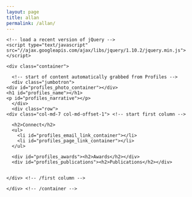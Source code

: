 ```yaml
---
layout: page
title: allan
permalink: /allan/
---
```

<html>

    <!-- load a recent version of jQuery -->
    <script type="text/javascript" src="//ajax.googleapis.com/ajax/libs/jquery/1.10.2/jquery.min.js"></script>

<!-- get data from the UCSF Profiles API -->
<script> 
// we're grabbing data from the UCSF Profiles JSON API v2
// details at http://opendata.profiles.ucsf.edu/json-v2.html

add_profiles_user_content('ProfilesURLName', 'allan.basbaum');


function add_profiles_user_content (identifier_type, identifier) {
    $.getJSON('http://api.profiles.ucsf.edu/json/v2/?source=JSON_API_v2_department of anatomy&' + identifier_type + '=' + identifier + '&publications=full&callback=?',
	      function(response) {
		  if (response) {
		      if (response.error) { // if UCSF Profiles reports an error, can do something with that here
			  if (window.console && window.console.log) {
			      console.log('Error from UCSF Profiles API: ' + response.error);
			      // alert('Error from UCSF Profiles API: ' + response.error);
			  }
		      } else {

			  $(document).ready(function() {   // execute the following code after DOM is ready

			      var data = response.Profiles[0];

			      if (data.Name) { // show name, if we have it
				  $('#profiles_name').text(data.Name);
			      }
			      if (data.ProfilesURL) { // add link to Profiles
				  $('#profiles_page_link_container').empty().show().append('<a href="' + data.ProfilesURL + '" title="Go to UCSF Profiles, powered by CTSI" rel="me">UCSF Profiles page</a>');
			      } else {
				  $('#profiles_page_link_container').empty().hide();
			      }
			      if (data.PhotoURL) { // show photo, if we have it
				  $('#profiles_photo_container').empty().show().append($('<img class="img-circle" id="profiles_photo" />').attr('src', data.PhotoURL).error(function(){this.style.display='none'}));
			      } else {
				  $('#profiles_photo_container').empty().hide();
			      }
			      if (data.Narrative) { // show narrative, if we have it
				  // truncate text to 500 characters, and delete any partial last sentence
			          var truncated_narrative = data.Narrative.substr(0,500).replace(/[\s\r\n]/g, " ").replace(/^(.+\.[\s\n\r]).*?$/g, "$1");
				  $('#profiles_narrative').show().text(truncated_narrative);
			      } else {
				  $('#profiles_narrative').hide();
			      }
			      if (data.Email) { // show narrative, if we have it
				  $('#profiles_email_link_container').empty().show().append('<a id="href="mailto:' + data.Email + '">' + data.Email + '</a>');
			      } else {
				  $('#profiles_email_link_container').hide();
			      }
			      if (data.Publications && data.Publications.length > 0) {
				  $('#profiles_publications ol').remove();
				  $('#profiles_publications').show().append($('<ol id="profiles_publications_list"></ol>'));
				  jQuery.each(data.Publications, function() {
				      var li = $('<li id="profiles_publications_li" />'); // create new list item
				      li.append(this.PublicationTitle + ' '); // add the publication name
				      if (this.PublicationSource && this.PublicationSource.length > 0) { // ...and a link, if available
					  li.append($('<a class="profiles_publication_link" />').attr('href', this.PublicationSource[0].PublicationSourceURL).text('View on ' + this.PublicationSource[0].PublicationSourceName));
				      }
				      $('#profiles_publications_list').append(li); // insert the list item
				  });
			      } else {
				  $('#profiles_publications').hide();
			      }
			      if (data.AwardOrHonors && data.AwardOrHonors.length > 0) {
				  $('#profiles_awards_list').remove();
				  $('#profiles_awards').show().append($('<ul id="profiles_awards_list"></ul>'));
				  jQuery.each(data.AwardOrHonors, function() {
				      var li = $('<li />').append(this.Summary);
				      $('#profiles_awards_list').append(li);
				  });
			      } else {
				  $('#profiles_awards').hide();
			      }
			      
			      $("html, body").animate({ scrollTop: 0 }, 100);
			      $("[id^='profiles_']:visible").fadeIn(100).fadeOut(100).fadeIn(100);
			  });

		      }
		  }
	      }
	     );
}

function highlight_profiles_content (seconds) {
    var ms = (seconds || 1) * 1000;
    $( "[id^='profiles_']" ).addClass('highlighted');
    setTimeout(function() {
	$( "[id^='profiles_']" ).removeClass('highlighted');
    }, ms);
}

</script>
  </head>
  <body>
    
    <div class="container">

      <!-- start of content automatically grabbed from Profiles -->
      <div class="jumbotron">
	<div id="profiles_photo_container"></div>
	<h1 id="profiles_name"></h1>
	<p id="profiles_narrative"></p>
      </div>
      <div class="row">
	<div class="col-md-7 col-md-offset-1"> <!-- start first column -->

	  <h2>Connect</h2>
	  <ul>
	    <li id="profiles_email_link_container"></li>
	    <li id="profiles_page_link_container"></li>
	  </ul>

	  <div id="profiles_awards"><h2>Awards</h2></div>
	  <div id="profiles_publications"><h2>Publications</h2></div>


	</div> <!-- /first column -->

    </div> <!-- /container -->
